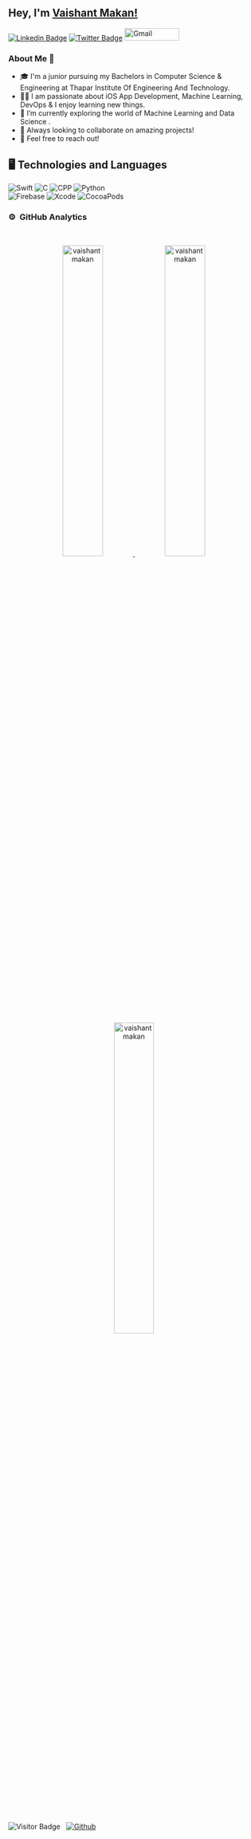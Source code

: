 ## Hey,  I'm [Vaishant Makan!](https://VaishantMakan.github.io)

[![Linkedin Badge](https://img.shields.io/badge/-vaishantmakan-blue?style=plastic-square&logo=Linkedin&logoColor=white&link=https://www.linkedin.com/in/vaishantmakan/)](https://www.linkedin.com/in/vaishantmakan/)
[![Twitter Badge](https://img.shields.io/badge/-vaishantmakan-black?style=plastic-square&logo=twitter&logoColor=blue&link=https://twitter.com/VaishantMakan)](https://twitter.com/VaishantMakan)
<a href="mailto:makan.vaishant@gmail.com"><img alt="Gmail" src="https://img.shields.io/badge/Gmail-D14836?style=for-the-badge&logo=gmail&logoColor=white" height="25" width="110" /></a>
<!-- [![Instagram Badge](https://img.shields.io/badge/-vaishantmakan-purple?style=plastic-square&logo=instagram&logoColor=white&link=https://www.instagram.com/vaishant_makan_/)](https://www.instagram.com/vaishant_makan_/) -->

### About Me 🚀
- 🎓  I'm a junior pursuing my Bachelors in Computer Science & Engineering at Thapar Institute Of Engineering And Technology. 
- 👨‍💻  I am passionate about iOS App Development, Machine Learning, DevOps & I enjoy learning new things. 
- 🌱  I’m currently exploring the world of Machine Learning and Data Science .
- 👯  Always looking to collaborate on amazing projects! 
- 💬  Feel free to reach out!

## 🖥 Technologies and Languages

![Swift](https://img.shields.io/badge/-Swift-black?style=plastic&logo=swift) 
![C](https://img.shields.io/badge/-C-black?style=plastic&logo=C) 
![CPP](https://img.shields.io/badge/-C++-black?style=plastic&logo=C) 
![Python](https://img.shields.io/badge/-Python-black?style=plastic&logo=Python)\
![Firebase](https://img.shields.io/badge/-Firebase-black?style=plastic&logo=firebase)
![Xcode](https://img.shields.io/badge/-Xcode-black?style=plastic&logo=xcode) 
![CocoaPods](https://img.shields.io/badge/-Cocoapods-black?style=plastic&logo=Cocoapods)

<!-- ![Github Stats](https://github-readme-stats.vercel.app/api?username=VaishantMakan&theme=dark&count_private=true&show_icons=true&include_all_commits=true)
![Top Langs](https://github-readme-stats.vercel.app/api/top-langs/?username=VaishantMakan&theme=dark&hide=TeX&layout=compact)
 -->
 
 ### ⚙️ &nbsp;GitHub Analytics
<br>
<a href="https://github.com/vaishantmakan">
  <p align="center">
    <img src="https://github-readme-stats.vercel.app/api?username=vaishantmakan&show_icons=true&theme=dark" alt="vaishantmakan" style="width:40%;"/>
    <img src="https://github-readme-streak-stats.herokuapp.com/?user=vaishantmakan&layout=compact&theme=dark" alt="vaishantmakan" style="width:40%;"/>
    <img src="https://github-readme-stats.vercel.app/api/top-langs/?username=VaishantMakan&theme=dark&hide=TeX&layout=compact" alt="vaishantmakan" style="width:40%;"/>
  </p>  
</a>
<br>

![Visitor Badge](https://visitor-badge.laobi.icu/badge?page_id=VaishantMakan) &nbsp; [![Github](https://img.shields.io/github/followers/vaishantmakan?label=Follow&style=social)](https://github.com/vaishantmakan)

<!--
**VaishantMakan/VaishantMakan** is a ✨ _special_ ✨ repository because its `README.md` (this file) appears on your GitHub profile.

Here are some ideas to get you started:

- 🔭 I’m currently working on ...
- 🌱 I’m currently learning ...
- 👯 I’m looking to collaborate on ...
- 🤔 I’m looking for help with ...
- 💬 Ask me about ...
- 📫 How to reach me: ...
- 😄 Pronouns: ...
- ⚡ Fun fact: ...
-->
